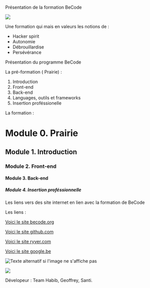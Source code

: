 Présentation de la formation BeCode

![](http://www.gif.ovh/french-gif/Informaticien%20Gif/Informaticien%20Gif%20(23).gif)

Une formation qui mais en valeurs les notions de :

- Hacker spirit
- Autonomie
- Débrouillardise
- Persévérance

Présentation du programme BeCode

La pré-formation ( Prairie) :

1. Introduction
2. Front-end
3. Back-end
4. Languages, outils et frameworks
5. Insertion proféssionelle

La formation :

# Module 0. Prairie
## Module 1. Introduction
### Module 2. Front-end
#### Module 3. Back-end
##### Module 4. Insertion proféssionnelle

Les liens vers des site internet en lien avec la formation de BeCode

Les liens :

[Voici le site becode.org](http://register.becode.org/)


[Voici le site github.com](https://github.com/)


[Voici le site ryver.com](https://ryver.com/)


[Voici le site google.be](https://www.google.be/)


![Texte alternatif si l'image ne s'affiche pas](https://niocode.com/wp-content/uploads/2017/03/html.jpg)


![](http://nickbriz.com/wired/images/diagram3.gif)

Dévelopeur : Team Habib, Geoffrey, Santi.
